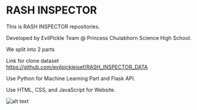# RASH INSPECTOR

This is RASH INSPECTOR repositories.

Developed by EvilPickle Team @ Princess Chulabhorn Science High School.

We split into 2 parts

    
Link for clone dataset https://github.com/evilpickleisef/RASH_INSPECTOR_DATA    

Use Python for Machine Learning Part and Flask API.

Use HTML, CSS, and JavaScript for Website.

![alt text](https://github.com/filmer2002/RASH_INSPECTOR/blob/master/HOME.png)
